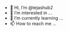 - 👋 Hi, I’m @tejashub2
- 👀 I’m interested in ...
- 🌱 I’m currently learning ...
- 📫 How to reach me ...

<!---
tejashub2/tejashub2 is a ✨ special ✨ repository because its `README.md` (this file) appears on your GitHub profile.
You can click the Preview link to take a look at your changes.
---
